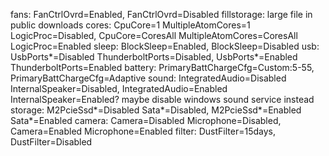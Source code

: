 fans: FanCtrlOvrd=Enabled, FanCtrlOvrd=Disabled
fillstorage: large file in public downloads
cores: CpuCore=1 MultipleAtomCores=1 LogicProc=Disabled, CpuCore=CoresAll MultipleAtomCores=CoresAll LogicProc=Enabled
sleep: BlockSleep=Enabled, BlockSleep=Disabled
usb: UsbPorts*=Disabled ThunderboltPorts=Disabled, UsbPorts*=Enabled ThunderboltPorts=Enabled
battery: PrimaryBattChargeCfg=Custom:5-55, PrimaryBattChargeCfg=Adaptive
sound: IntegratedAudio=Disabled InternalSpeaker=Disabled, IntegratedAudio=Enabled InternalSpeaker=Enabled? maybe disable windows sound service instead
storage: M2PcieSsd*=Disabled Sata*=Disabled, M2PcieSsd*=Enabled Sata*=Enabled
camera: Camera=Disabled Microphone=Disabled, Camera=Enabled Microphone=Enabled
filter: DustFilter=15days, DustFilter=Disabled